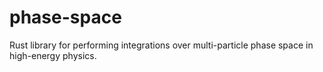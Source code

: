 # phase-space
Rust library for performing integrations over multi-particle phase space in high-energy physics.
